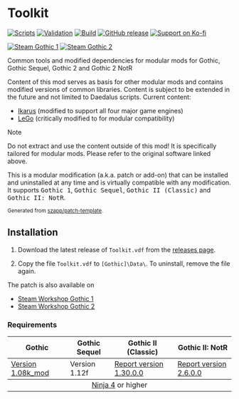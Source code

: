 # Toolkit

[![Scripts](https://github.com/szapp/Toolkit/actions/workflows/scripts.yml/badge.svg)](https://github.com/szapp/Toolkit/actions/workflows/scripts.yml)
[![Validation](https://github.com/szapp/Toolkit/actions/workflows/validation.yml/badge.svg)](https://github.com/szapp/Toolkit/actions/workflows/validation.yml)
[![Build](https://github.com/szapp/Toolkit/actions/workflows/build.yml/badge.svg)](https://github.com/szapp/Toolkit/actions/workflows/build.yml)
[![GitHub release](https://img.shields.io/github/v/release/szapp/Toolkit.svg)](https://github.com/szapp/Toolkit/releases/latest)
[![Support on Ko-fi](https://img.shields.io/badge/ko--fi-support-ff586e?logo=kofi&logoColor=white)](https://ko-fi.com/szapp)  
<!-- [![World of Gothic](https://raw.githubusercontent.com/szapp/patch-template/main/.github/actions/initialization/badges/wog.svg)](https://www.worldofgothic.de/dl/download_XXXX.htm) -->
<!-- [![Spine](https://raw.githubusercontent.com/szapp/patch-template/main/.github/actions/initialization/badges/spine.svg)](https://clockwork-origins.com/spine) -->
[![Steam Gothic 1](https://img.shields.io/badge/steam-Gothic%201-2a3f5a?logo=steam&labelColor=1b2838)](https://steamcommunity.com/sharedfiles/filedetails/?id=3524697500)
[![Steam Gothic 2](https://img.shields.io/badge/steam-Gothic%202-2a3f5a?logo=steam&labelColor=1b2838)](https://steamcommunity.com/sharedfiles/filedetails/?id=3524696788)

Common tools and modified dependencies for modular mods for Gothic, Gothic Sequel, Gothic 2 and Gothic 2 NotR

Content of this mod serves as basis for other modular mods and contains modified versions of common libraries.
Content is subject to be extended in the future and not limited to Daedalus scripts.
Current content:

- [Ikarus](https://github.com/Lehona/Ikarus) (modified to support all four major game engines)
- [LeGo](https://github.com/Lehona/LeGo) (critically modified to for modular compatibility)

> [!Note]
> Do not extract and use the content outside of this mod! It is specifically tailored for modular mods. Please refer to the original software linked above.

This is a modular modification (a.k.a. patch or add-on) that can be installed and uninstalled at any time and is virtually compatible with any modification.
It supports <kbd>Gothic 1</kbd>, <kbd>Gothic Sequel</kbd>, <kbd>Gothic II (Classic)</kbd> and <kbd>Gothic II: NotR</kbd>.

<sup>Generated from [szapp/patch-template](https://github.com/szapp/patch-template).</sup>

## Installation

1. Download the latest release of `Toolkit.vdf` from the [releases page](https://github.com/szapp/Toolkit/releases/latest).

2. Copy the file `Toolkit.vdf` to `[Gothic]\Data\`. To uninstall, remove the file again.

The patch is also available on

<!-- - [World of Gothic](https://www.worldofgothic.de/dl/download_XXXX.htm) | [Forum thread](https://forum.worldofplayers.de/forum/threads/XXXXXXX) -->
<!-- - [Spine Mod-Manager](https://clockwork-origins.com/spine/) -->
- [Steam Workshop Gothic 1](https://steamcommunity.com/sharedfiles/filedetails/?id=3524697500)
- [Steam Workshop Gothic 2](https://steamcommunity.com/sharedfiles/filedetails/?id=3524696788)

### Requirements

<table><thead><tr><th>Gothic</th><th>Gothic Sequel</th><th>Gothic II (Classic)</th><th>Gothic II: NotR</th></tr></thead>
<tbody><tr><td><a href="https://www.worldofgothic.de/dl/download_34.htm">Version 1.08k_mod</a></td><td>Version 1.12f</td><td><a href="https://www.worldofgothic.de/dl/download_278.htm">Report version 1.30.0.0</a></td><td><a href="https://www.worldofgothic.de/dl/download_278.htm">Report version 2.6.0.0</a></td></tr></tbody>
<tbody><tr><td colspan="4" align="center"><a href="https://github.com/szapp/Ninja">Ninja 4</a> or higher</td></tr></tbody></table>

<!--

If you are interested in writing your own patch, please do not copy this patch!
Instead refer to the PATCH TEMPLATE to build a foundation that is customized to your needs!
The patch template can found at https://github.com/szapp/patch-template.

-->
